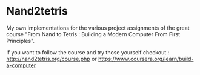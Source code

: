 # Nand2tetris

My own implementations for the various project assignments of the great course "From Nand to Tetris : Building a Modern Computer From First Principles".

If you want to follow the course and try those yourself checkout : http://nand2tetris.org/course.php or https://www.coursera.org/learn/build-a-computer 

